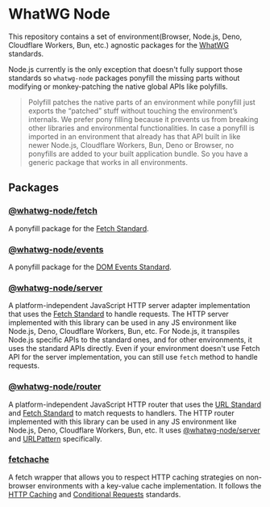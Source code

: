 # WhatWG Node

This repository contains a set of environment(Browser, Node.js, Deno, Cloudflare Workers, Bun, etc.)
agnostic packages for the [WhatWG](https://whatwg.org) standards.

Node.js currently is the only exception that doesn't fully support those standards so `whatwg-node`
packages ponyfill the missing parts without modifying or monkey-patching the native global APIs like
polyfills.

> Polyfill patches the native parts of an environment while ponyfill just exports the “patched”
> stuff without touching the environment’s internals. We prefer pony filling because it prevents us
> from breaking other libraries and environmental functionalities. In case a ponyfill is imported in
> an environment that already has that API built in like newer Node.js, Cloudflare Workers, Bun,
> Deno or Browser, no ponyfills are added to your built application bundle. So you have a generic
> package that works in all environments.

## Packages

### [@whatwg-node/fetch](./packages/fetch)

A ponyfill package for the [Fetch Standard](https://fetch.spec.whatwg.org/).

### [@whatwg-node/events](./packages/events)

A ponyfill package for the [DOM Events Standard](https://dom.spec.whatwg.org/#events).

### [@whatwg-node/server](./packages/server)

A platform-independent JavaScript HTTP server adapter implementation that uses the
[Fetch Standard](https://fetch.spec.whatwg.org/) to handle requests. The HTTP server implemented
with this library can be used in any JS environment like Node.js, Deno, Cloudflare Workers, Bun,
etc. For Node.js, it transpiles Node.js specific APIs to the standard ones, and for other
environments, it uses the standard APIs directly. Even if your environment doesn't use Fetch API for
the server implementation, you can still use `fetch` method to handle requests.

### [@whatwg-node/router](./packages/router)

A platform-independent JavaScript HTTP router that uses the
[URL Standard](https://url.spec.whatwg.org/) and [Fetch Standard](https://fetch.spec.whatwg.org/) to
match requests to handlers. The HTTP router implemented with this library can be used in any JS
environment like Node.js, Deno, Cloudflare Workers, Bun, etc. It uses
[@whatwg-node/server](./packages/server) and
[URLPattern](https://developer.mozilla.org/en-US/docs/Web/API/URLPattern) specifically.

### [fetchache](./packages/fetchache)

A fetch wrapper that allows you to respect HTTP caching strategies on non-browser environments with
a key-value cache implementation. It follows the [HTTP Caching](https://tools.ietf.org/html/rfc7234)
and [Conditional Requests](https://tools.ietf.org/html/rfc7232) standards.
